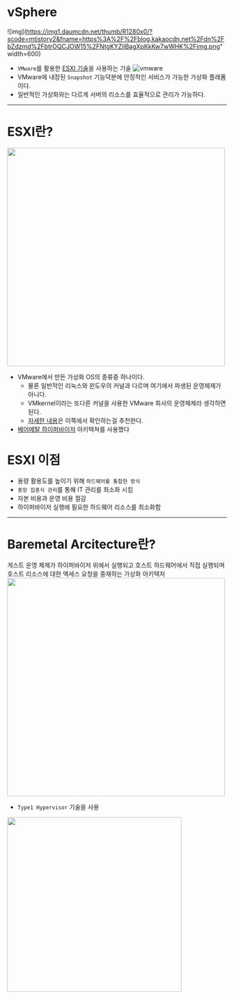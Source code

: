 # vSphere

![img](https://img1.daumcdn.net/thumb/R1280x0/?scode=mtistory2&fname=https%3A%2F%2Fblog.kakaocdn.net%2Fdn%2FbZdzmd%2FbtrOQCJOW15%2FNtgKYZliBagXpKkKw7wWHK%2Fimg.png" width=600)

* `VMware`를 활용한 [ESXI 기술](#esxi란)을 사용하는 기술 ![vmware]("https://upload.wikimedia.org/wikipedia/commons/thumb/5/5a/Vmware_workstation_16_icon.svg/1200px-Vmware_workstation_16_icon.svg.png")
* VMware에 내장된 `Snapshot` 기능덕분에 안정적인 서비스가 가능한 가상화 플래폼이다.
* 일반적인 가상화와는 다르게 서버의 리소스를 효율적으로 관리가 가능하다.

-----------
# ESXI란?
<img src="https://www.ionos.com/digitalguide/fileadmin/_processed_/5/b/csm_bare-metal-server-en_4b9b1e239f.png" width=500>

* VMware에서 만든 가상화 OS의 종류중 하나이다.
    * 물론 일반적인 리눅스와 윈도우의 커널과 다르며 여기에서 파생된 운영체제가 아니다. 
    * VMkernel이라는 또다른 커널을 사용한 VMware 회사의 운영체제라 생각하면된다.
    * [자세한 내용](https://www.vmware.com/content/dam/digitalmarketing/vmware/en/pdf/techpaper/ESXi_architecture.pdf)은 이쪽에서 확인하는걸 추천한다.
* [베어메탈 하이퍼바이저](#baremetal-arcitecture란) 아키텍쳐를 사용했다

# ESXI 이점
* 용량 활용도를 높이기 위해 `하드웨어를 통합한 방식`
* `중앙 집중식 관리`를 통해 IT 관리를 최소화 시킴
* 자본 비용과 운영 비용 절감
* 하이퍼바이저 실행에 필요한 하드웨어 리소스를 최소화함 

---------
# Baremetal Arcitecture란?

게스트 운영 체제가 하이퍼바이저 위에서 실행되고 호스트 하드웨어에서 직접 실행되며 호스트 리소스에 대한 액세스 요청을 중재하는 가상화 아키텍처
<br>
<img src="https://www.ionos.com/digitalguide/fileadmin/_processed_/5/b/csm_bare-metal-server-en_4b9b1e239f.png" width=500><br>
* `Type1 Hypervisor` 기술을 사용
<img src="https://miro.medium.com/max/1400/0*uOG3TpWM2BlBYkbg" width=400>
